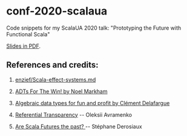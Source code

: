 # conf-2020-scalaua

Code snippets for my ScalaUA 2020 talk: "Prototyping the Future with Functional Scala" 

[Slides in PDF](./Prototyping-The-Future-ScalaUA-2020.pdf).


## References and credits:

1. [enzief/Scala-effect-systems.md](https://gist.github.com/enzief/dbf3c0e72ef03860878b77203f62ce87)
2. [ADTs For The Win! by Noel Markham
](https://www.youtube.com/watch?v=oxBrEzb_i9A)

3. [Algebraic data types for fun and profit by Clément Delafargue](https://www.youtube.com/watch?v=EPxi546vVHI)
5. [Referential Transparency](https://medium.com/@olxc/referential-transparency-93352c2dd713) -- Oleksii Avramenko
6. [Are Scala Futures the past?
](https://medium.com/@sderosiaux/are-scala-futures-the-past-69bd62b9c001) -- Stéphane Derosiaux


